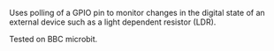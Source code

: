 Uses polling of a GPIO pin to monitor changes in the digital state of an external device such as a light dependent resistor (LDR).

Tested on BBC microbit.
